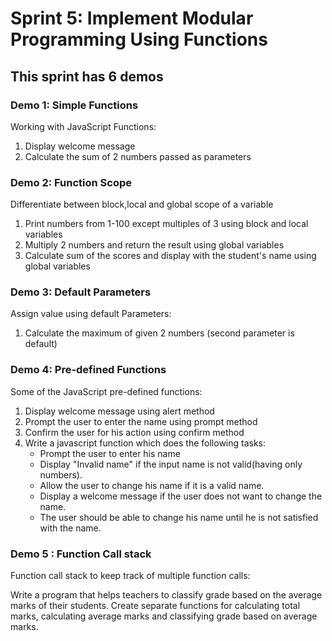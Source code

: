 # Sprint 5: Implement Modular Programming Using Functions

## This sprint has 6 demos

### Demo 1: Simple Functions

Working with JavaScript Functions:

1. Display welcome message
2. Calculate the sum of 2 numbers passed as parameters

### Demo 2: Function Scope

Differentiate between block,local and global scope of a variable

1. Print numbers from 1-100 except multiples of 3 using block and local variables
2. Multiply 2 numbers and return the result using global variables
3. Calculate sum of the scores and display with the student's name using global variables

### Demo 3: Default Parameters

Assign value using default Parameters:

1. Calculate the maximum of given 2 numbers (second parameter is default)

### Demo 4: Pre-defined Functions

Some of the JavaScript pre-defined functions:

1. Display welcome message using alert method
2. Prompt the user to enter the name using prompt method
3. Confirm the user for his action using confirm method
4. Write a javascript function which does the following tasks:
    - Prompt the user to enter his name
    - Display "Invalid name" if the input name is not valid(having only numbers).
    - Allow the user to change his name if it is a valid name.
    - Display a welcome message if the user does not want to change the name.
    - The user should be able to change his name until he is not satisfied with the name.

### Demo 5 : Function Call stack

Function call stack to keep track of multiple function calls:

Write a program that helps teachers to classify grade based on the average marks​ of their students. Create separate functions for calculating total marks, calculating average marks and classifying grade based on average marks.​
